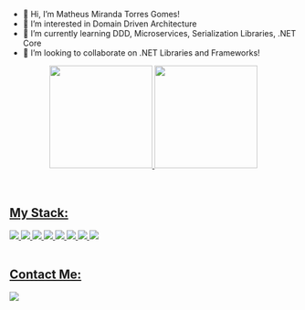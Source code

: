 - 👋 Hi, I’m Matheus Miranda Torres Gomes!
- 👀 I’m interested in Domain Driven Architecture
- 🌱 I’m currently learning DDD, Microservices, Serialization Libraries, .NET Core
- 💞️ I’m looking to collaborate on .NET Libraries and Frameworks!

   
<div align="center">
  <a href="https://github.com/mudouasenha">
  <img height="180em" src="https://github-readme-stats.vercel.app/api?username=mudouasenha&show_icons=true&theme=dracula&include_all_commits=true&count_private=true"/>
  <img height="180em" src="https://github-readme-stats.vercel.app/api/top-langs/?username=mudouasenha&layout=compact&langs_count=7&theme=merko"/>
</div>


<br />
<br />

## My Stack:
<div style="display: inline_block" >
  <img src="https://deviconapi.vercel.app/?dotnetcore&theme=dark&size=80"/>
  <img src="https://deviconapi.vercel.app/?csharp&theme=dark&size=80"/>
  <img src="https://deviconapi.vercel.app/?azure&theme=dark&size=80"/>
  <img src="https://deviconapi.vercel.app/?graphql&theme=dark&size=80"/>
  <img src="https://deviconapi.vercel.app/?microsoftsqlserver&theme=dark&size=80"/>
  <img src="https://deviconapi.vercel.app/?docker&theme=dark&size=80"/>
  <img src="https://deviconapi.vercel.app/?kubernetes&theme=dark&size=80"/>
  <img src="https://deviconapi.vercel.app/?nodejs&theme=dark&size=80"/>
</div>
  <br>
  <div> 
  
</div>

## Contact Me:
  <a href="https://www.linkedin.com/in/matheus-gomes-98823b185/" target="_blank"><img src="https://img.shields.io/badge/LinkedIn-0077B5?style=for-the-badge&logo=linkedin&logoColor=white" target="_blank"></a> <br>

